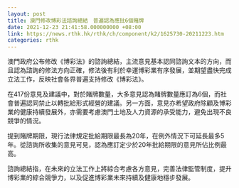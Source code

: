 ```yaml
---
layout: post
title: 澳門修改博彩法諮詢總結　普遍認為應批6個賭牌
date: 2021-12-23 21:41:58.000000000 +08:00
link: https://news.rthk.hk/rthk/ch/component/k2/1625730-20211223.htm
categories: rthk
---
```


澳門政府公布修改《博彩法》的諮詢總結，主流意見基本認同諮詢文本的方向，而且認為諮詢的修法方向正確，修法後有利於幸運博彩業有序發展，並期望盡快完成立法工作，反映社會各界普遍支持修改《博彩法》。

在417份意見及建議中，對於賭牌數量，大多意見認為賭牌數量應訂為6個，而社會普遍認同禁止以轉批給形式經營的建議。另一方面，意見亦希望政府除顧及博彩業的健康持續發展外，亦需要考慮澳門土地及人力資源的承受能力，避免出現不良競爭的情況。

提到賭牌期限，現行法律規定批給期限最長為20年，在例外情況下可延長最多5年。從諮詢所收集的意見可見，認為應訂定少於20年批給期限的意見所佔比例最高。

諮詢總結指，在未來的立法工作上將綜合考慮各方意見，完善法律監管制度，提升博彩業的綜合競爭力，以及促進博彩業未來持續及健康地穩步發展。
